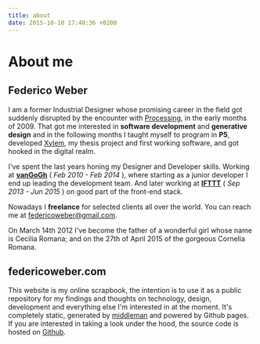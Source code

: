 ```yaml
---
title: about
date: 2015-10-10 17:48:36 +0200
---
```


# About me

## Federico Weber
I am a former Industrial Designer whose promising career in the field got suddenly disrupted by the encounter with [Processing], in the early months of 2009. 
That got me interested in **software development** and **generative design** and in the following months I taught myself to program in **P5**, developed [Xylem], my thesis project and first working software, and got hooked in the digital realm.  

I've spent the last years honing my Designer and Developer skills. 
Working at **[vanGoGh](http://www.vangogh-creative.it/)** ( _Feb 2010 - Feb 2014_ ), where starting as a junior developer I end up leading the development team. 
And later working at **[IFTTT](https://ifttt.com)** ( _Sep 2013 - Jun 2015_ ) on good part of the front-end stack.

Nowadays I **freelance** for selected clients all over the world. You can reach me at [federicoweber@gmail.com](emailto:federicoweber@gmail.com).

On March 14th 2012 I've become the father of a wonderful girl whose name is Cecilia Romana; and on the 27th of April  2015 of the gorgeous Cornelia Romana.
 
## federicoweber.com
This website is my online scrapbook, the intention is to use it as a public repository for my findings and thoughts on technology, design, development and everything else I'm interested in at the moment.
It's completely static, generated by [middleman](middlemanapp.com) and powered by Github pages. If you are interested in taking a look under the hood, the source code is hosted on [Github](https://github.com/federicoweber/fwd_website/).

[Processing]: http://processing.org
[Xylem]: http://www.behance.net/gallery/Xylem/355757
